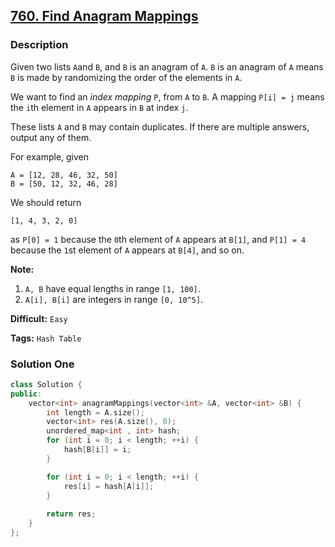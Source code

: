 ## [760. Find Anagram Mappings](https://leetcode.com/problems/find-anagram-mappings/description/)

### Description

Given two lists `A`and `B`, and `B` is an anagram of `A`. `B` is an anagram of `A` means `B` is made by randomizing the order of the elements in `A`.

We want to find an *index mapping* `P`, from `A` to `B`. A mapping `P[i] = j` means the `i`th element in `A` appears in `B` at index `j`.

These lists `A` and `B` may contain duplicates. If there are multiple answers, output any of them.

For example, given

```
A = [12, 28, 46, 32, 50]
B = [50, 12, 32, 46, 28]
```

We should return

```
[1, 4, 3, 2, 0]
```

as `P[0] = 1` because the `0`th element of `A` appears at `B[1]`, and `P[1] = 4` because the `1`st element of `A` appears at `B[4]`, and so on.

**Note:**

1. `A, B` have equal lengths in range `[1, 100]`.
2. `A[i], B[i]` are integers in range `[0, 10^5]`.



**Difficult:** `Easy`

**Tags:** `Hash Table`



### Solution One

```c++
class Solution {
public:
    vector<int> anagramMappings(vector<int> &A, vector<int> &B) {
        int length = A.size();
        vector<int> res(A.size(), 0);
        unordered_map<int , int> hash;
        for (int i = 0; i < length; ++i) {
            hash[B[i]] = i;
        }

        for (int i = 0; i < length; ++i) {
            res[i] = hash[A[i]];
        }
        
        return res;
    }
};
```



